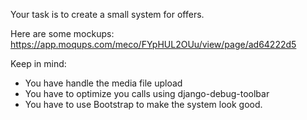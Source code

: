 Your task is to create a small system for offers.

Here are some mockups: https://app.moqups.com/meco/FYpHUL2OUu/view/page/ad64222d5

Keep in mind:
- You have handle the media file upload
- You have to optimize you calls using django-debug-toolbar
- You have to use Bootstrap to make the system look good.
